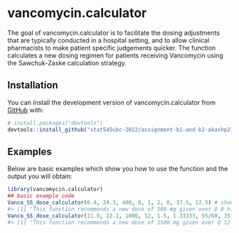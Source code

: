 
<!-- README.md is generated from README.Rmd. Please edit that file -->

# vancomycin.calculator

<!-- badges: start -->
<!-- badges: end -->

The goal of vancomycin.calculator is to facilitate the dosing
adjustments that are typically conducted in a hospital setting, and to
allow clinical pharmacists to make patient specific judgements quicker.
The function calculates a new dosing regimen for patients receiving
Vancomycin using the Sawchuk-Zaske calculation strategy.

## Installation

You can install the development version of vancomycin.calculator from
[GitHub](https://github.com/) with:

``` r
# install.packages("devtools")
devtools::install_github("stat545ubc-2022/assignment-b1-and-b2-akashp21/vancomycin.calculator")
```

## Examples

Below are basic examples which show you how to use the function and the
output you will obtain:

``` r
library(vancomycin.calculator)
## basic example code
Vanco_SS_dose_calculator(6.4, 24.3, 400, 8, 1, 2, 0, 37.5, 12.5) # should equal "This function recommends a new dose of 500 mg given over Q 8 h. This will produce a peak of 30.375 mg/L and a trough value of 8 mg/L"
#> [1] "This function recommends a new dose of 500 mg given over Q 8 h. This will produce a peak of 30.375 mg/L and a trough value of 8 mg/L"
Vanco_SS_dose_calculator(11.0, 22.1, 1000, 12, 1.5, 1.33333, 55/60, 35, 17.5) # should be "This function recommends a new dose of 1500 mg given over Q 12 h. This will produce a peak of 33.15 mg/L and a trough value of 15.2692370301831 mg/L"
#> [1] "This function recommends a new dose of 1500 mg given over Q 12 h. This will produce a peak of 33.15 mg/L and a trough value of 15.2692370301831 mg/L"
```
